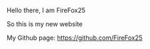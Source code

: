 Hello there,
I am FireFox25

So this is my new website

My Github page:
https://github.com/FireFox25
